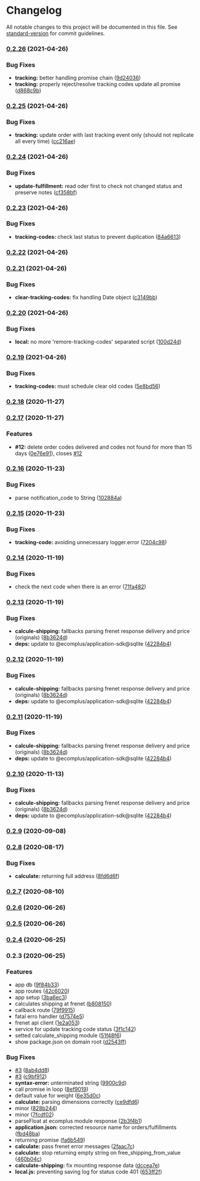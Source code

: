 # Changelog

All notable changes to this project will be documented in this file. See [standard-version](https://github.com/conventional-changelog/standard-version) for commit guidelines.

### [0.2.26](https://github.com/ecomclub/app-frenet/compare/v0.2.25...v0.2.26) (2021-04-26)


### Bug Fixes

* **tracking:** better handling promise chain ([9d24036](https://github.com/ecomclub/app-frenet/commit/9d240364d4d7fb3348132362b896166dde36a91d))
* **tracking:** properly reject/resolve tracking codes update all promise ([d868c9b](https://github.com/ecomclub/app-frenet/commit/d868c9bd80839f84e316fa99d700cc36ab8b83f5))

### [0.2.25](https://github.com/ecomclub/app-frenet/compare/v0.2.24...v0.2.25) (2021-04-26)


### Bug Fixes

* **tracking:** update order with last tracking event only (should not replicate all every time) ([cc216ae](https://github.com/ecomclub/app-frenet/commit/cc216ae2d0a4e464039f5f073f36f70cf28e9a1f))

### [0.2.24](https://github.com/ecomclub/app-frenet/compare/v0.2.23...v0.2.24) (2021-04-26)


### Bug Fixes

* **update-fulfillment:** read oder first to check not changed status and preserve notes ([cf358bf](https://github.com/ecomclub/app-frenet/commit/cf358bfae96fadfe155f59d9f03f38b32b19865e))

### [0.2.23](https://github.com/ecomclub/app-frenet/compare/v0.2.22...v0.2.23) (2021-04-26)


### Bug Fixes

* **tracking-codes:** check last status to prevent duplication ([84a6613](https://github.com/ecomclub/app-frenet/commit/84a661364e7e7dd394d58935c83ce03642b2b6ea))

### [0.2.22](https://github.com/ecomclub/app-frenet/compare/v0.2.21...v0.2.22) (2021-04-26)

### [0.2.21](https://github.com/ecomclub/app-frenet/compare/v0.2.20...v0.2.21) (2021-04-26)


### Bug Fixes

* **clear-tracking-codes:** fix handling Date object ([c3149bb](https://github.com/ecomclub/app-frenet/commit/c3149bb15b696ef520456002cb76cdc69e99410a))

### [0.2.20](https://github.com/ecomclub/app-frenet/compare/v0.2.19...v0.2.20) (2021-04-26)


### Bug Fixes

* **local:** no more 'remore-tracking-codes' separated script ([100d24d](https://github.com/ecomclub/app-frenet/commit/100d24d1597c543365c31e772f5123d55943e7f8))

### [0.2.19](https://github.com/ecomclub/app-frenet/compare/v0.2.18...v0.2.19) (2021-04-26)


### Bug Fixes

* **tracking-codes:** must schedule clear old codes ([5e8bd56](https://github.com/ecomclub/app-frenet/commit/5e8bd56f1512ba1d6b8b46b6410833a522d6b719))

### [0.2.18](https://github.com/ecomclub/app-frenet/compare/v0.2.17...v0.2.18) (2020-11-27)

### [0.2.17](https://github.com/ecomclub/app-frenet/compare/v0.2.16...v0.2.17) (2020-11-27)


### Features

* **#12:** delete order codes delivered and codes not found for more than 15 days ([0e76e91](https://github.com/ecomclub/app-frenet/commit/0e76e91d5a8329b684a65695877d392f7cb5e735)), closes [#12](https://github.com/ecomclub/app-frenet/issues/12)

### [0.2.16](https://github.com/ecomclub/app-frenet/compare/v0.2.15...v0.2.16) (2020-11-23)


### Bug Fixes

* parse notification_code to String ([102884a](https://github.com/ecomclub/app-frenet/commit/102884abde923878b8b30c8b34cbd33f6b6e4c89))

### [0.2.15](https://github.com/ecomclub/app-frenet/compare/v0.2.14...v0.2.15) (2020-11-23)


### Bug Fixes

* **tracking-code:** avoiding unnecessary logger.error ([7204c98](https://github.com/ecomclub/app-frenet/commit/7204c989192d764d6f753370c29707d42283397e))

### [0.2.14](https://github.com/ecomclub/app-frenet/compare/v0.2.13...v0.2.14) (2020-11-19)


### Bug Fixes

* check the next code when there is an error ([71fa482](https://github.com/ecomclub/app-frenet/commit/71fa482ad7d6014c66f01a6a4057b96582e1b01f))

### [0.2.13](https://github.com/ecomclub/app-frenet/compare/v0.2.9...v0.2.13) (2020-11-19)


### Bug Fixes

* **calcule-shipping:** fallbacks parsing frenet response delivery and price (originals) ([8b3624d](https://github.com/ecomclub/app-frenet/commit/8b3624d32ae3c7ee81652f13c4400b830311907e))
* **deps:** update to @ecomplus/application-sdk@sqlite ([42284b4](https://github.com/ecomclub/app-frenet/commit/42284b4af409162e6abd96b52b15c455ad266e71))

### [0.2.12](https://github.com/ecomclub/app-frenet/compare/v0.2.9...v0.2.12) (2020-11-19)


### Bug Fixes

* **calcule-shipping:** fallbacks parsing frenet response delivery and price (originals) ([8b3624d](https://github.com/ecomclub/app-frenet/commit/8b3624d32ae3c7ee81652f13c4400b830311907e))
* **deps:** update to @ecomplus/application-sdk@sqlite ([42284b4](https://github.com/ecomclub/app-frenet/commit/42284b4af409162e6abd96b52b15c455ad266e71))

### [0.2.11](https://github.com/ecomclub/app-frenet/compare/v0.2.9...v0.2.11) (2020-11-19)


### Bug Fixes

* **calcule-shipping:** fallbacks parsing frenet response delivery and price (originals) ([8b3624d](https://github.com/ecomclub/app-frenet/commit/8b3624d32ae3c7ee81652f13c4400b830311907e))
* **deps:** update to @ecomplus/application-sdk@sqlite ([42284b4](https://github.com/ecomclub/app-frenet/commit/42284b4af409162e6abd96b52b15c455ad266e71))

### [0.2.10](https://github.com/ecomclub/app-frenet/compare/v0.2.9...v0.2.10) (2020-11-13)


### Bug Fixes

* **calcule-shipping:** fallbacks parsing frenet response delivery and price (originals) ([8b3624d](https://github.com/ecomclub/app-frenet/commit/8b3624d32ae3c7ee81652f13c4400b830311907e))
* **deps:** update to @ecomplus/application-sdk@sqlite ([42284b4](https://github.com/ecomclub/app-frenet/commit/42284b4af409162e6abd96b52b15c455ad266e71))

### [0.2.9](https://github.com/ecomclub/app-frenet/compare/v0.2.8...v0.2.9) (2020-09-08)

### [0.2.8](https://github.com/ecomclub/app-frenet/compare/v0.2.7...v0.2.8) (2020-08-17)


### Bug Fixes

* **calculate:** returning full address ([8fd6d6f](https://github.com/ecomclub/app-frenet/commit/8fd6d6f1e823a719cc7b64e012716b8fd299ca4c))

### [0.2.7](https://github.com/ecomclub/app-frenet/compare/v0.2.6...v0.2.7) (2020-08-10)

### [0.2.6](https://github.com/ecomclub/app-frenet/compare/v0.2.5...v0.2.6) (2020-06-26)

### [0.2.5](https://github.com/ecomclub/app-frenet/compare/v0.2.4...v0.2.5) (2020-06-26)

### [0.2.4](https://github.com/ecomclub/app-frenet/compare/v0.2.3...v0.2.4) (2020-06-25)

### 0.2.3 (2020-06-25)


### Features

* app db ([9f84b33](https://github.com/ecomclub/app-frenet/commit/9f84b33a25e49185ede4807d5bc5c47389aad685))
* app routes ([42c6020](https://github.com/ecomclub/app-frenet/commit/42c6020723eac773453d0bce36c16bd54cc93ed7))
* app setup ([3ba6ec3](https://github.com/ecomclub/app-frenet/commit/3ba6ec386d4a970ef2fd644696a6431db3626da5))
* calculates shipping at frenet ([b808150](https://github.com/ecomclub/app-frenet/commit/b8081505609f4b336d3666578c52bb3375de902d))
* callback route ([79f9915](https://github.com/ecomclub/app-frenet/commit/79f9915599aa8072d822a700a2aa38109c5a950f))
* fatal erro handler ([d7574e5](https://github.com/ecomclub/app-frenet/commit/d7574e5857c293310ce9cb62baa1fc729c0cc643))
* frenet api client ([1e2a053](https://github.com/ecomclub/app-frenet/commit/1e2a05332615d969d031ebcce3d763742bccc725))
* service for update tracking code status ([3f1c142](https://github.com/ecomclub/app-frenet/commit/3f1c142836e4f531052f1205584b0546915d1c34))
* setted calculate_shipping module ([51f48f6](https://github.com/ecomclub/app-frenet/commit/51f48f6ef1994187ea866d9d367d165bb8c291e6))
* show package.json on domain root ([d2543ff](https://github.com/ecomclub/app-frenet/commit/d2543ffe2cfc17da6e4ddf80c18fabd8f826440b))


### Bug Fixes

* [#3](https://github.com/ecomclub/app-frenet/issues/3) ([8ab4dd8](https://github.com/ecomclub/app-frenet/commit/8ab4dd89c70729b4ebc3b45cffa71d6ff927e19f))
* [#3](https://github.com/ecomclub/app-frenet/issues/3) ([c9bf912](https://github.com/ecomclub/app-frenet/commit/c9bf91223b6cdec6e8402731868acdeaf118c46e))
* **syntax-error:** unterminated string ([9900c9d](https://github.com/ecomclub/app-frenet/commit/9900c9dfcc008050da19b8f72ef8553daed59f85))
* call promise in loop ([8ef9019](https://github.com/ecomclub/app-frenet/commit/8ef9019ce9b1b1bec7cde2e6aa8dcb0248dbf13f))
* default value for weight ([6e35d0c](https://github.com/ecomclub/app-frenet/commit/6e35d0c55c2642db6b08f5aeb8a983e77d1f4c22))
* **calculate:** parsing dimensions correctly ([ce9dfd6](https://github.com/ecomclub/app-frenet/commit/ce9dfd6fc8286db42e14f3a82855a66db3b5e3ec))
* minor ([828b244](https://github.com/ecomclub/app-frenet/commit/828b244670ea411b61b4a13178a4f350d7e5795c))
* minor ([7fcdf02](https://github.com/ecomclub/app-frenet/commit/7fcdf029e363b9610735d42baa3d53eda449eb9a))
* parseFloat at ecomplus module response ([2b3f4b1](https://github.com/ecomclub/app-frenet/commit/2b3f4b1a5e000321b32212bdc6b30e7ff91db24d))
* **application.json:** corrected resource name for orders/fulfillments ([fbd48ba](https://github.com/ecomclub/app-frenet/commit/fbd48baadfd2d6072c185f9e5cbdbd440a2c9645))
* returning promise ([fa6b549](https://github.com/ecomclub/app-frenet/commit/fa6b54966704cb19cf7cd3bdeb47db73fb8a41cd))
* **calculate:** pass frenet error messages ([2faac7c](https://github.com/ecomclub/app-frenet/commit/2faac7cfc176e991b64b2409f6fe0e4988b90935))
* **calculate:** stop returning empty string on free_shipping_from_value ([460b04c](https://github.com/ecomclub/app-frenet/commit/460b04ca443450dbe09a6dfa363bfb2c8f9d547b))
* **calculate-shipping:** fix mounting response data ([dccea7e](https://github.com/ecomclub/app-frenet/commit/dccea7e336f0aa61b75e5b05bd98ba81b9ea4607))
* **local.js:** preventing saving log for status code 401 ([653ff2f](https://github.com/ecomclub/app-frenet/commit/653ff2f71a242a968f834ffa2bc26dd9441b81ca))

